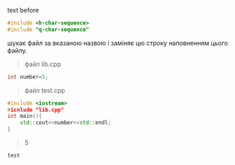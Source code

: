 text before

```c++
#include <h-char-sequence>
#include "q-char-sequence"
```
шукає файл за вказаною назвою і заміняє цю строку наповненням цього файлу.

>файл lib.cpp
```c++
int number=5;
```
>файл test.cpp
```c++
#include <iostream>
#icnlude "lib.cpp"
int main(){
	std::cout<<number<<std::endl;
}
```
>5



```c++
test
```
